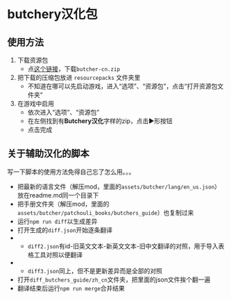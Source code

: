 # butchery汉化包

## 使用方法
1. 下载资源包
    - 点[这个链接](../../releases)，下载`butcher-cn.zip`
2. 把下载的压缩包放进 `resourcepacks` 文件夹里
    - 不知道在哪可以先启动游戏，进入“选项”、“资源包”，点击“打开资源包文件夹”
3. 在游戏中启用
    - 依次进入“选项”、“资源包”
    - 在左侧找到有**Butchery汉化**字样的zip，点击▶️形按钮
    - 点击完成


## 关于辅助汉化的脚本
写一下脚本的使用方法免得自己忘了怎么用。。。
- 把最新的语言文件（解压mod，里面的`assets/butcher/lang/en_us.json`）放在readme.md同一个目录下
- 把手册文件夹（解压mod，里面的`assets/butcher/patchouli_books/butchers_guide`）也复制过来
- 运行`npm run diff`以生成差异
- 打开生成的`diff.json`开始逐条翻译
- - `diff2.json`有id-旧英文文本-新英文文本-旧中文翻译的对照，用于导入表格工具对照以便翻译
- - `diff3.json`同上，但不是更新差异而是全部的对照
- 打开`diff_butchers_guide/zh_cn`文件夹，把里面的json文件挨个翻一遍
- 翻译结束后运行`npm run merge`合并结果